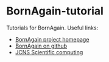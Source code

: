 # BornAgain-tutorial
Tutorials for BornAgain. Useful links:
* [BornAgain project homepage](http://www.bornagainproject.org)
* [BornAgain on github](https://github.com/scgmlz/BornAgain)
* [JCNS Scientific computing](http://www.fz-juelich.de/jcns/EN/Leistungen/ScientificComputing/_node.html)

